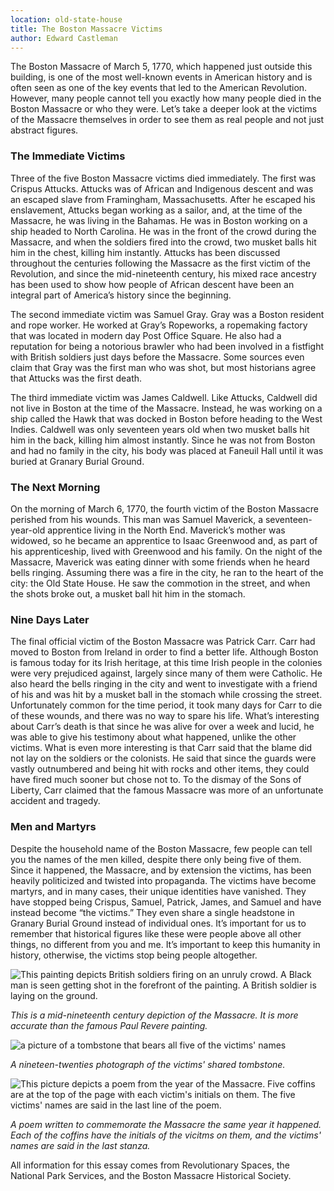 ```yaml
---
location: old-state-house
title: The Boston Massacre Victims
author: Edward Castleman
---
```


The Boston Massacre of March 5, 1770, which happened just outside this building, is one of the most well-known events in American history and is often seen as one of the key events that led to the American Revolution. However, many people cannot tell you exactly how many people died in the Boston Massacre or who they were. Let’s take a deeper look at the victims of the Massacre themselves in order to see them as real people and not just abstract figures. 

### The Immediate Victims

Three of the five Boston Massacre victims died immediately. The first was Crispus Attucks. Attucks was of African and Indigenous descent and was an escaped slave from Framingham, Massachusetts. After he escaped his enslavement, Attucks began working as a sailor, and, at the time of the Massacre, he was living in the Bahamas. He was in Boston working on a ship headed to North Carolina. He was in the front of the crowd during the Massacre, and when the soldiers fired into the crowd, two musket balls hit him in the chest, killing him instantly. Attucks has been discussed throughout the centuries following the Massacre as the first victim of the Revolution, and since the mid-nineteenth century, his mixed race ancestry has been used to show how people of African descent have been an integral part of America’s history since the beginning.

The second immediate victim was Samuel Gray. Gray was a Boston resident and rope worker. He worked at Gray’s Ropeworks, a ropemaking factory that was located in modern day Post Office Square. He also had a reputation for being a notorious brawler who had been involved in a fistfight with British soldiers just days before the Massacre. Some sources even claim that Gray was the first man who was shot, but most historians agree that Attucks was the first death.

The third immediate victim was James Caldwell. Like Attucks, Caldwell did not live in Boston at the time of the Massacre. Instead, he was working on a ship called the Hawk that was docked in Boston before heading to the West Indies. Caldwell was only seventeen years old when two musket balls hit him in the back, killing him almost instantly. Since he was not from Boston and had no family in the city, his body was placed at Faneuil Hall until it was buried at Granary Burial Ground.  

### The Next Morning

On the morning of March 6, 1770, the fourth victim of the Boston Massacre perished from his wounds. This man was Samuel Maverick, a seventeen-year-old apprentice living in the North End. Maverick’s mother was widowed, so he became an apprentice to Isaac Greenwood and, as part of his apprenticeship, lived with Greenwood and his family. On the night of the Massacre, Maverick was eating dinner with some friends when he heard bells ringing. Assuming there was a fire in the city, he ran to the heart of the city: the Old State House. He saw the commotion in the street, and when the shots broke out, a musket ball hit him in the stomach.  


### Nine Days Later

The final official victim of the Boston Massacre was Patrick Carr. Carr had moved to Boston from Ireland in order to find a better life. Although Boston is famous today for its Irish heritage, at this time Irish people in the colonies were very prejudiced against, largely since many of them were Catholic. He also heard the bells ringing in the city and went to investigate with a friend of his and was hit by a musket ball in the stomach while crossing the street. Unfortunately common for the time period, it took many days for Carr to die of these wounds, and there was no way to spare his life. What’s interesting about Carr’s death is that since he was alive for over a week and lucid, he was able to give his testimony about what happened, unlike the other victims. What is even more interesting is that Carr said that the blame did not lay on the soldiers or the colonists. He said that since the guards were vastly outnumbered and being hit with rocks and other items, they could have fired much sooner but chose not to. To the dismay of the Sons of Liberty, Carr claimed that the famous Massacre was more of an unfortunate accident and tragedy.

### Men and Martyrs

Despite the household name of the Boston Massacre, few people can tell you the names of the men killed, despite there only being five of them. Since it happened, the Massacre, and by extension the victims, has been heavily politicized and twisted into propaganda. The victims have become martyrs, and in many cases, their unique identities have vanished. They have stopped being Crispus, Samuel, Patrick, James, and Samuel and have instead become “the victims.” They even share a single headstone in Granary Burial Ground instead of individual ones. It’s important for us to remember that historical figures like these were people above all other things, no different from you and me. It’s important to keep this humanity in history, otherwise, the victims stop being people altogether.

![This painting depicts British soldiers firing on an unruly crowd. A Black man is seen getting shot in the forefront of the painting. A British soldier is laying on the ground.](https://bpldcassets.blob.core.windows.net/derivatives/metadata/commonwealth-oai:2801qt808/image_thumbnail_300.jpg)

*This is a mid-nineteenth century depiction of the Massacre. It is more accurate than the famous Paul Revere painting.*

![a picture of a tombstone that bears all five of the victims' names](https://bpldcassets.blob.core.windows.net/derivatives/images/commonwealth:fj236m43q/image_access_800.jpg) 

*A nineteen-twenties photograph of the victims' shared tombstone.*

![This picture depicts a poem from the year of the Massacre. Five coffins are at the top of the page with each victim's initials on them. The five victims' names are said in the last line of the poem.](https://bpldcassets.blob.core.windows.net/derivatives/metadata/commonwealth-oai:ms35vn04j/image_thumbnail_300.jpg)

*A poem written to commemorate the Massacre the same year it happened. Each of the coffins have the initials of the vicitms on them, and the victims' names are said in the last stanza.*




All information for this essay comes from Revolutionary Spaces, the National Park Services, and the Boston Massacre Historical Society.
